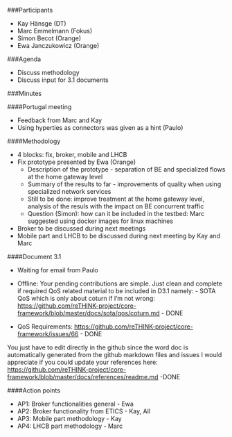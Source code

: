 ###Participants
* Kay Hänsge (DT)
* Marc Emmelmann (Fokus)
* Simon Becot (Orange)
* Ewa Janczukowicz (Orange)

###Agenda
* Discuss methodology
* Discuss input for 3.1 documents

###Minutes

####Portugal meeting
- Feedback from Marc and Kay
- Using hyperties as connectors was given as a hint (Paulo)

####Methodology
- 4 blocks: fix, broker, mobile and LHCB
- Fix prototype presented by Ewa (Orange)
    * Description of the prototype - separation of BE and specialized flows at the home gateway level
    * Summary of the results to far - improvements of quality when using specialized network services
    * Still to be done: improve treatment at the home gateway level, analysis of the resuls with the impact on BE concurrent traffic
    * Question (Simon): how can it be included in the testbed: Marc suggested using docker images for linux machines
- Broker to be discussed during next meetings
- Mobile part and LHCB to be discussed during next meeting by Kay and Marc

####Document 3.1
- Waiting for email from Paulo

- Offline:
Your pending contributions are simple. Just clean and complete if required QoS related material to be included in D3.1 namely: -	SOTA QoS which is only about coturn if I’m not wrong: https://github.com/reTHINK-project/core-framework/blob/master/docs/sota/qos/coturn.md  - DONE
-	QoS Requirements: https://github.com/reTHINK-project/core-framework/issues/66 - DONE

You just have to edit directly in the github since the word doc is automatically generated from the github markdown files and issues
I would appreciate if you could update your references here:
https://github.com/reTHINK-project/core-framework/blob/master/docs/references/readme.md -DONE


####Action points
* AP1: Broker functionalities general - Ewa
* AP2: Broker functionality from ETICS - Kay, All
* AP3: Mobile part methodology - Kay
* AP4: LHCB part methodology - Marc
